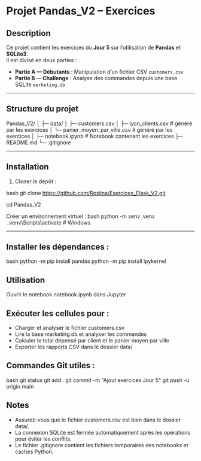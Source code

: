 # Projet Pandas_V2 – Exercices

## Description

Ce projet contient les exercices du **Jour 5** sur l’utilisation de **Pandas** et **SQLite3**.  
Il est divisé en deux parties :

- **Partie A — Débutants** : Manipulation d’un fichier CSV `customers.csv`  
- **Partie B — Challenge** : Analyse des commandes depuis une base SQLite `marketing.db`

---

## Structure du projet

Pandas_V2/
│
├─ data/
│   ├─ customers.csv
│   ├─ lyon_clients.csv          # généré par les exercices
│   └─ panier_moyen_par_ville.csv # généré par les exercices
│
├─ notebook.ipynb               # Notebook contenant les exercices
├─ README.md
└─ .gitignore

---

## Installation

1. Cloner le dépôt :

bash
git clone https://github.com/Roxiina/Exercices_Flask_V2.git

cd Pandas_V2

Créer un environnement virtuel :
bash
python -m venv .venv
.\.venv\Scripts\activate  # Windows

---

## Installer les dépendances :

bash
python -m pip install pandas
python -m pip install ipykernel

## Utilisation
Ouvrir le notebook notebook.ipynb dans Jupyter 

## Exécuter les cellules pour :
- Charger et analyser le fichier customers.csv
- Lire la base marketing.db et analyser les commandes
- Calculer le total dépensé par client et le panier moyen par ville
- Exporter les rapports CSV dans le dossier data/

## Commandes Git utiles :

bash
git status
git add .
git commit -m "Ajout exercices Jour 5"
git push -u origin main


## Notes
- Assurez-vous que le fichier customers.csv est bien dans le dossier data/.
- La connexion SQLite est fermée automatiquement après les opérations pour éviter les conflits.
- Le fichier .gitignore contient les fichiers temporaires des notebooks et caches Python.
